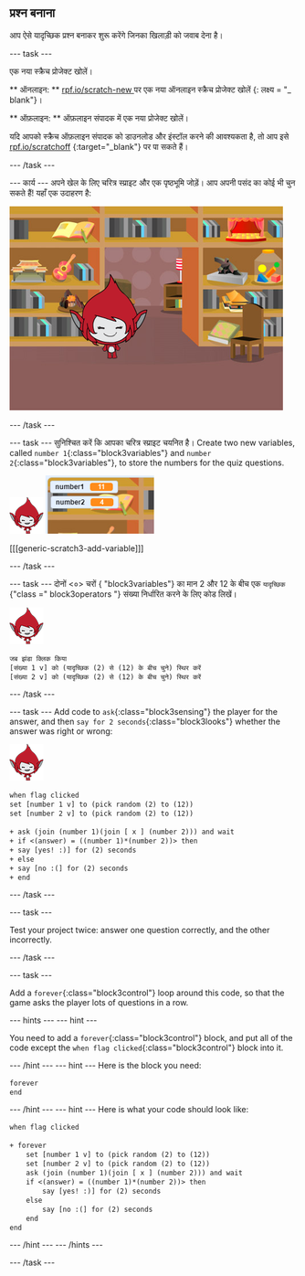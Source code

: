 ## प्रश्न बनाना

आप ऐसे यादृच्छिक प्रश्न बनाकर शुरू करेंगे जिनका खिलाड़ी को जवाब देना है।

\--- task \---

एक नया स्क्रैच प्रोजेक्ट खोलें।

** ऑनलाइन: ** [ rpf.io/scratch-new ](http://rpf.io/scratch-new) पर एक नया ऑनलाइन स्क्रैच प्रोजेक्ट खोलें {: लक्ष्य = "_ blank"}।

** ऑफ़लाइन: ** ऑफ़लाइन संपादक में एक नया प्रोजेक्ट खोलें।

यदि आपको स्क्रैच ऑफ़लाइन संपादक को डाउनलोड और इंस्टॉल करने की आवश्यकता है, तो आप इसे [rpf.io/scratchoff](http://rpf.io/scratchoff) {:target="_blank"} पर पा सकते हैं।

\--- /task \---

\--- कार्य \--- अपने खेल के लिए चरित्र स्प्राइट और एक पृष्ठभूमि जोड़ें। आप अपनी पसंद का कोई भी चुन सकते हैं! यहाँ एक उदाहरण है:

![स्क्रीनशॉट](images/brain-setting.png)

\--- /task \---

\--- task \--- सुनिश्चित करें कि आपका चरित्र स्प्राइट चयनित है। Create two new variables, called `number 1`{:class="block3variables"} and `number 2`{:class="block3variables"}, to store the numbers for the quiz questions.

![स्क्रीनशॉट](images/giga-sprite.png) ![स्क्रीनशॉट](images/brain-variables.png)

[[[generic-scratch3-add-variable]]]

\--- /task \---

\--- task \--- दोनों <०> चरों </code> {<class> "block3variables"} का मान 2 और 12 के बीच एक ` यादृच्छिक ` {"class =" block3operators "} संख्या निर्धारित करने के लिए कोड लिखें।

![स्क्रीनशॉट](images/giga-sprite.png)

```blocks3
जब झंडा क्लिक किया
[संख्या 1 v] को (यादृच्छिक (2) से (12) के बीच चुने) स्थिर करें 
[संख्या 2 v] को (यादृच्छिक (2) से (12) के बीच चुने) स्थिर करें
```

\--- /task \---

\--- task \--- Add code to `ask`{:class="block3sensing"} the player for the answer, and then `say for 2 seconds`{:class="block3looks"} whether the answer was right or wrong:

![स्क्रीनशॉट](images/giga-sprite.png)

```blocks3
when flag clicked
set [number 1 v] to (pick random (2) to (12))
set [number 2 v] to (pick random (2) to (12))

+ ask (join (number 1)(join [ x ] (number 2))) and wait
+ if <(answer) = ((number 1)*(number 2))> then
+ say [yes! :)] for (2) seconds
+ else
+ say [no :(] for (2) seconds
+ end
```

\--- /task \---

\--- task \---

Test your project twice: answer one question correctly, and the other incorrectly.

\--- /task \---

\--- task \---

Add a `forever`{:class="block3control"} loop around this code, so that the game asks the player lots of questions in a row.

\--- hints \--- \--- hint \---

You need to add a `forever`{:class="block3control"} block, and put all of the code except the `when flag clicked`{:class="block3control"} block into it.

\--- /hint \--- \--- hint \--- Here is the block you need:

```blocks3
forever
end
```

\--- /hint \--- \--- hint \--- Here is what your code should look like:

```blocks3
when flag clicked

+ forever
    set [number 1 v] to (pick random (2) to (12))
    set [number 2 v] to (pick random (2) to (12))
    ask (join (number 1)(join [ x ] (number 2))) and wait
    if <(answer) = ((number 1)*(number 2))> then
        say [yes! :)] for (2) seconds
    else
        say [no :(] for (2) seconds
    end
end
```

\--- /hint \--- \--- /hints \---

\--- /task \---